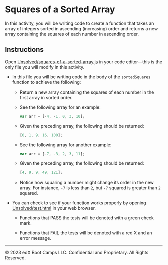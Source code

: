 # Squares of a Sorted Array

In this activity, you will be writing code to create a function that takes an array of integers sorted in ascending (increasing) order and returns a new array containing the squares of each number in ascending order.

## Instructions

Open [Unsolved/squares-of-a-sorted-array.js](Unsolved/squares-of-a-sorted-array.js) in your code editor&mdash;this is the only file you will modify in this activity.

* In this file you will be writing code in the body of the `sortedSquares` function to achieve the following:

  * Return a new array containing the squares of each number in the first array in sorted order.

  * See the following array for an example:

    ```js
    var arr = [-4, -1, 0, 3, 10];
    ```

  * Given the preceding array, the following should be returned:

    ```js
    [0, 1, 9, 16, 100];
    ```

  * See the following array for another example:

     ```js
    var arr = [-7, -3, 2, 3, 11];
    ```

  * Given the preceding array, the following should be returned:

    ```js
    [4, 9, 9, 49, 121];
    ```

  * Notice how squaring a number might change its order in the new array. For instance, `-7` is less than `2`, but `-7` squared is greater than `2` squared.

* You can check to see if your function works properly by opening [Unsolved/test.html](Unsolved/test.html) in your web browser.

  * Functions that PASS the tests will be denoted with a green check mark.

  * Functions that FAIL the tests will be denoted with a red X and an error message.

---
© 2023 edX Boot Camps LLC. Confidential and Proprietary. All Rights Reserved.